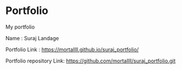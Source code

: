 # Portfolio
My portfolio

Name : Suraj Landage

Portfolio Link : https://mortallll.github.io/suraj_portfolio/

Portfolio repository Link: https://github.com/mortallll/suraj_portfolio.git


